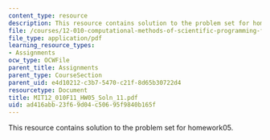 ```yaml
---
content_type: resource
description: This resource contains solution to the problem set for homework05.
file: /courses/12-010-computational-methods-of-scientific-programming-fall-2011/ad416abb23f69d04c50695f9840b165f_MIT12_010F11_HW05_Soln_11.pdf
file_type: application/pdf
learning_resource_types:
- Assignments
ocw_type: OCWFile
parent_title: Assignments
parent_type: CourseSection
parent_uid: e4d10212-c3b7-5470-c21f-8d65b30722d4
resourcetype: Document
title: MIT12_010F11_HW05_Soln_11.pdf
uid: ad416abb-23f6-9d04-c506-95f9840b165f
---
```

This resource contains solution to the problem set for homework05.

